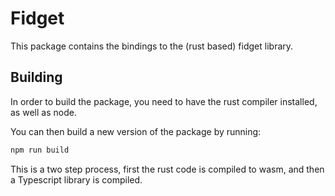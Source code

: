 # Fidget

This package contains the bindings to the (rust based) fidget library.

## Building

In order to build the package, you need to have the rust compiler installed, as
well as node.

You can then build a new version of the package by running:

```bash
npm run build
```

This is a two step process, first the rust code is compiled to wasm, and then
a Typescript library is compiled.
